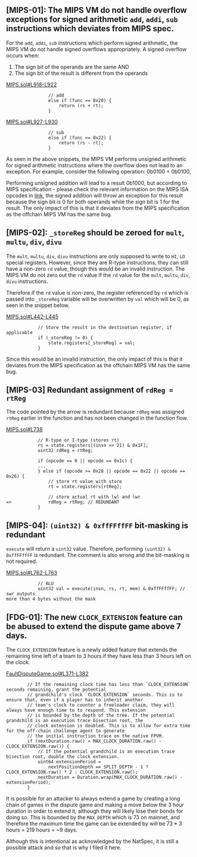 ## [MIPS-01]: The MIPS VM do not handle overflow exceptions for signed arithmetic `add`, `addi`, `sub` instructions which deviates from MIPS spec.

For the `add`, `addi`, `sub` instructions which perform signed arithmetic, the MIPS  VM do not handle signed overflows appropriately. A signed overflow occurs when:

1) The sign bit of the operands are the same AND
2) The sign bit of the result is different from the operands

[MIPS.sol#L918-L922](https://github.com/code-423n4/2024-07-optimism/blob/main/packages/contracts-bedrock/src/cannon/MIPS.sol#L918-L922)
```solidity
                // add
                else if (func == 0x20) {
                    return (rs + rt);
                }
```
[MIPS.sol#L927-L930](https://github.com/code-423n4/2024-07-optimism/blob/main/packages/contracts-bedrock/src/cannon/MIPS.sol#L927-L930)
```solidity
                // sub
                else if (func == 0x22) {
                    return (rs - rt);
                }
```
As seen in the above snippets, the MIPS VM performs unsigned arithmetic for signed arithmetic instructions where the overflow does not lead to an exception. For example, consider the following operation: 0b0100 + 0b0100,

Performing unsigned addition will lead to a result 0b1000, but according to MIPS specification - please check the relevant information on the MIPS ISA opcodes in [link](https://www.cs.cmu.edu/afs/cs/academic/class/15740-f97/public/doc/mips-isa.pdf), the signed addition will throw an exception for this result because the sign bit is 0 for both operands while the sign bit is 1 for the result. The only impact of this is that it deviates from the MIPS specification as the offchain MIPS VM has the same bug. 

## [MIPS-02]: `_storeReg` should be zeroed for `mult`, `multu`, `div`, `divu`

The `mult`, `multu`, `div`, `divu` instructions are only supposed to write to `HI`, `LO` special registers. However, since they are R-type instructions, they can still have a non-zero `rd` value, though this would be an invalid instruction. The MIPS VM do not zero out the `rd` value if the `rd` value for the `mult`, `multu`, `div`, `divu` instructions.

Therefore if the `rd` value is non-zero, the register referenced by `rd` which is passed into `_storeReg` variable will be overwritten by `val` which will be 0, as seen in the snippet below.

[MIPS.sol#L442-L445](https://github.com/code-423n4/2024-07-optimism/blob/main/packages/contracts-bedrock/src/cannon/MIPS.sol#L442-L445)
```solidity
            // Store the result in the destination register, if applicable
            if (_storeReg != 0) {
                state.registers[_storeReg] = val;
            }
```

Since this would be an invalid instruction, the only impact of this is that it deviates from the MIPS specification as the offchain MIPS VM has the same bug. 

## [MIPS-03] Redundant assignment of `rdReg = rtReg`

The code pointed by the arrow is redundant because `rdReg` was assigned `rtReg` earlier in the function and has not been changed in the function flow.

[MIPS.sol#L738](https://github.com/code-423n4/2024-07-optimism/blob/main/packages/contracts-bedrock/src/cannon/MIPS.sol#L738)
```solidity
            // R-type or I-type (stores rt)
            rs = state.registers[(insn >> 21) & 0x1F];
            uint32 rdReg = rtReg; 

            if (opcode == 0 || opcode == 0x1c) { 
            ...
            } else if (opcode >= 0x28 || opcode == 0x22 || opcode == 0x26) {
                // store rt value with store
                rt = state.registers[rtReg];

                // store actual rt with lwl and lwr
=>              rdReg = rtReg; // REDUNDANT
            }
```

## [MIPS-04]: `(uint32) & 0xffFFffFF` bit-masking is redundant

`execute` will return a `uint32` value. Therefore, performing `(uint32) & 0xffFFffFF` is redundant. The comment is also wrong and the bit-masking is not required.

[MIPS.sol#L762-L763](https://github.com/code-423n4/2024-07-optimism/blob/main/packages/contracts-bedrock/src/cannon/MIPS.sol#L762-L763)
```solidity
            // ALU
            uint32 val = execute(insn, rs, rt, mem) & 0xffFFffFF; // swr outputs 
more than 4 bytes without the mask 
```

## [FDG-01]: The new `CLOCK_EXTENSION` feature can be abused to extend the dispute game above 7 days.

The `CLOCK_EXTENSION` feature is a newly added feature that extends the remaining time left of a team to 3 hours if they have less than 3 hours left on the clock. 

[FaultDisputeGame.sol#L371-L382](https://github.com/code-423n4/2024-07-optimism/blob/main/packages/contracts-bedrock/src/dispute/FaultDisputeGame.sol#L371-L382)
```solidity
        // If the remaining clock time has less than `CLOCK_EXTENSION` seconds remaining, grant the potential
        // grandchild's clock `CLOCK_EXTENSION` seconds. This is to ensure that, even if a player has to inherit another
        // team's clock to counter a freeloader claim, they will always have enough time to to respond. This extension
        // is bounded by the depth of the tree. If the potential grandchild is an execution trace bisection root, the
        // clock extension is doubled. This is to allow for extra time for the off-chain challenge agent to generate
        // the initial instruction trace on the native FPVM.
        if (nextDuration.raw() > MAX_CLOCK_DURATION.raw() - CLOCK_EXTENSION.raw()) {
            // If the potential grandchild is an execution trace bisection root, double the clock extension.
            uint64 extensionPeriod =
                nextPositionDepth == SPLIT_DEPTH - 1 ? CLOCK_EXTENSION.raw() * 2 : CLOCK_EXTENSION.raw();
            nextDuration = Duration.wrap(MAX_CLOCK_DURATION.raw() - extensionPeriod);
        }
```
It is possible for an attacker to always extend a game by creating a long chain of games in the dispute game and making a move below the 3 hour duration in order to extend it, although they will likely lose their bonds for doing so. This is bounded by the `MAX_DEPTH` which is 73 on mainnet, and therefore the maximum time the game can be extended by will be 73 * 3 hours = 219 hours = ~9 days.

Although this is intentional as acknowledged by the NatSpec, it is still a possible attack and so that is why I filed it here.
